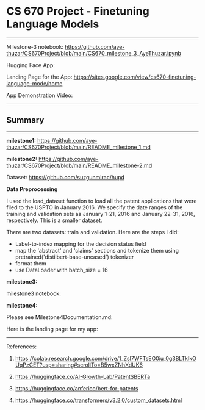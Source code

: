 
# CS 670 Project - Finetuning Language Models

************************

Milestone-3 notebook: https://github.com/aye-thuzar/CS670Project/blob/main/CS670_milestone_3_AyeThuzar.ipynb

Hugging Face App: 

Landing Page for the App: https://sites.google.com/view/cs670-finetuning-language-mode/home

App Demonstration Video: 


************************

## Summary

***********

**milestone1:** https://github.com/aye-thuzar/CS670Project/blob/main/README_milestone_1.md

**milestone2:** https://github.com/aye-thuzar/CS670Project/blob/main/README_milestone-2.md

Dataset: https://github.com/suzgunmirac/hupd

**Data Preprocessing**

 I used the load_dataset function to load all the patent applications that were filed to the USPTO in January 2016. We specify the date ranges of the training and validation sets as January 1-21, 2016 and January 22-31, 2016, respectively. This is a smaller dataset.

 There are two datasets: train and validation. Here are the steps I did:

 - Label-to-index mapping for the decision status field
 - map the 'abstract' and 'claims' sections and tokenize them using pretrained('distilbert-base-uncased') tokenizer
 - format them
 - use DataLoader with batch_size = 16

**milestone3:**

milestone3 notebook: 

**milestone4:**

Please see Milestone4Documentation.md: 

Here is the landing page for my app: 


**************

References:

1. https://colab.research.google.com/drive/1_ZsI7WFTsEO0iu_0g3BLTkIkOUqPzCET?usp=sharing#scrollTo=B5wxZNhXdUK6

2. https://huggingface.co/AI-Growth-Lab/PatentSBERTa

3. https://huggingface.co/anferico/bert-for-patents

4. https://huggingface.co/transformers/v3.2.0/custom_datasets.html

